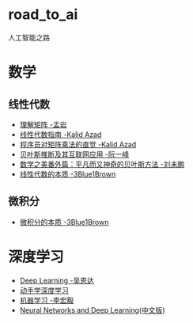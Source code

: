 # road_to_ai
人工智能之路

# 数学
## 线性代数
- [理解矩阵 -孟岩](http://blog.csdn.net/myan/article/details/647511)
- [线性代数指南 -Kalid Azad](https://betterexplained.com/articles/linear-algebra-guide/)
- [程序员对矩阵乘法的直觉 -Kalid Azad](https://betterexplained.com/articles/matrix-multiplication/)
- [贝叶斯推断及其互联网应用 -阮一峰](http://www.ruanyifeng.com/blog/2011/08/bayesian_inference_part_one.html)
- [数学之美番外篇：平凡而又神奇的贝叶斯方法 -刘未鹏](http://mindhacks.cn/2008/09/21/the-magical-bayesian-method/)
- [线性代数的本质 -3Blue1Brown](https://www.bilibili.com/video/av6731067/)

## 微积分
- [微积分的本质 -3Blue1Brown](https://space.bilibili.com/88461692#/channel/detail?cid=13407)

# 深度学习
- [Deep Learning -吴恩达](http://mooc.study.163.com/smartSpec/detail/1001319001.htm)
- [动手学深度学习](http://zh.gluon.ai/)
- [机器学习 -李宏毅](https://www.youtube.com/channel/UC2ggjtuuWvxrHHHiaDH1dlQ/playlists)
- [Neural Networks and Deep Learning](http://neuralnetworksanddeeplearning.com)([中文版](http://www.tensorfly.cn/home/?cat=4))
